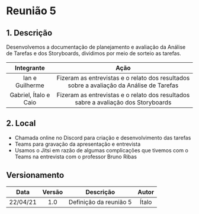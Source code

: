 # Reunião 5

## 1. Descrição

Desenvolvemos a documentação de planejamento e avaliação da Análise de Tarefas e dos Storyboards, dividimos por meio de sorteio as tarefas.

<center>

|    Integrante    |      Ação      |
| :--------: | :-------------: |
| Ian e Guilherme | Fizeram as entrevistas e o relato dos resultados sobre a avaliação da Análise de Tarefas |
| Gabriel, Ítalo e Caio | Fizeram as entrevistas e o relato dos resultados sabre a avaliação dos Storyboards |

</center>

## 2. Local

- Chamada online no Discord para criação e desenvolvimento das tarefas
- Teams para gravação da apresentação e entrevista
- Usamos o Jitsi em razão de algumas complicações que tivemos com o Teams na entrevista com o professor Bruno Ribas

## Versionamento

|    Data    | Versão |            Descrição             |      Autor      |
| :--------: | :----: | :------------------------------: | :-------------: |
|    22/04/21    | 1.0 |            Definição da reunião 5            |      Ítalo      |